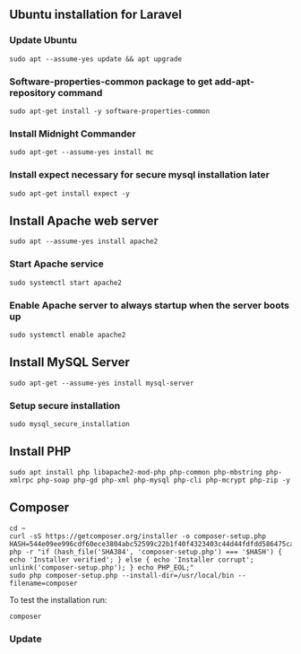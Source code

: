 ## Ubuntu installation for Laravel ##

### Update Ubuntu ###

    sudo apt --assume-yes update && apt upgrade

###  Software-properties-common package to get add-apt-repository command ###
    
    sudo apt-get install -y software-properties-common

### Install Midnight Commander ###

    sudo apt-get --assume-yes install mc

### Install expect necessary for secure mysql installation later ###

    sudo apt-get install expect -y

## Install Apache web server ##

    sudo apt --assume-yes install apache2

### Start Apache service ###

    sudo systemctl start apache2

### Enable Apache server to always startup when the server boots up ###

    sudo systemctl enable apache2

## Install MySQL Server ##

    sudo apt-get --assume-yes install mysql-server

### Setup secure installation ###

    sudo mysql_secure_installation

## Install PHP ##

    sudo apt install php libapache2-mod-php php-common php-mbstring php-xmlrpc php-soap php-gd php-xml php-mysql php-cli php-mcrypt php-zip -y    

## Composer ##

    cd ~
    curl -sS https://getcomposer.org/installer -o composer-setup.php
    HASH=544e09ee996cdf60ece3804abc52599c22b1f40f4323403c44d44fdfdd586475ca9813a858088ffbc1f233e9b180f061
    php -r "if (hash_file('SHA384', 'composer-setup.php') === '$HASH') { echo 'Installer verified'; } else { echo 'Installer corrupt'; unlink('composer-setup.php'); } echo PHP_EOL;"
    sudo php composer-setup.php --install-dir=/usr/local/bin --filename=composer
    
To test the installation run:

    composer

### Update ###

    
